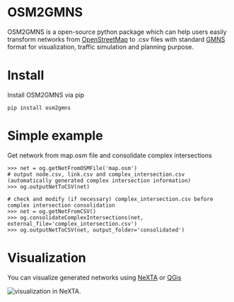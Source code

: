 # OSM2GMNS
OSM2GMNS is a open-source python package which can help users easily transform networks from [OpenStreetMap](https://www.openstreetmap.org/) to .csv files with standard [GMNS](https://github.com/zephyr-data-specs/GMNS) format for visualization, traffic simulation and planning purpose.

# Install
Install OSM2GMNS via pip
```shell
pip install osm2gmns
```

# Simple example
Get network from map.osm file and consolidate complex intersections

    >>> net = og.getNetFromOSMFile('map.osm')
    # output node.csv, link.csv and complex_intersection.csv (automatically generated complex intersection information)
    >>> og.outputNetToCSV(net)  

    # check and modify (if necessary) complex_intersection.csv before complex intersection consolidation
    >>> net = og.getNetFromCSV()
    >>> og.consolidateComplexIntersections(net, external_file='complex_intersection.csv')
    >>> og.outputNetToCSV(net, output_folder='consolidated')

# Visualization
You can visualize generated networks using [NeXTA](https://github.com/xzhou99/NeXTA-GMNS) or [QGis](https://qgis.org/)

![visualization in NeXTA.](https://github.com/jiawei92/OSM2GMNS/blob/master/test/asu.PNG)

